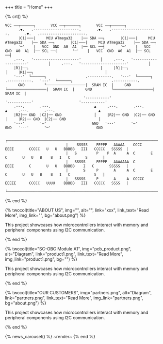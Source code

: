 +++
title = "Home"
+++

{% crt() %}
```
VCC ──┬──────┐       VCC ──┬──────┐       VCC ──┬──────┐
      .▼.   .---------------------.       .▼.   .---------------------.       .▼.   .---------------------.
      |C1|───|     MCU ATmega32    |── SDA ──┐       |C1|───|     MCU ATmega32    |── SDA ──┐       |C1|───|     MCU ATmega32    |── SDA ──┐
      '─'    |   VCC  GND  A0  A1  |── SCL ──┤       '─'    |   VCC  GND  A0  A1  |── SCL ──┤       '─'    |   VCC  GND  A0  A1  |── SCL ──┤
    .---.   '---------------------'         │     .---.   '---------------------'         │     .---.   '---------------------'         │
    |R1|──┐                                 │     |R1|──┐                                 │     |R1|──┐                                 │
    '---'  └──────┐                  .-----------.   '---'  └──────┐                  .-----------.   '---'  └──────┐                  .-----------.
      GND         └──────────────────|  SRAM IC  |     GND         └──────────────────|  SRAM IC  |     GND         └──────────────────|  SRAM IC  |
                                    '-----------'                     '-----------'                     '-----------'        
    .---.       .---.                    ▲     .---.       .---.                    ▲     .---.       .---.                    ▲
    |R2|── GND  |C2|── GND               │     |R2|── GND  |C2|── GND               │     |R2|── GND  |C2|── GND               │
    '---'       '─'                     GND   '---'       '─'                     GND   '---'       '─'                     GND

                            ┌──────────────────────────────────────────────────────────────────────────────────────────────┐
                            |    SSSSS    PPPPP   AAAAA    CCCC    EEEE       CCCCC   U   U   BBBBB   III   CCCCC   SSSSS  |
                            |   S         P    P  A     A  C       E          C       U   U   B    B   I   C       S       |
                            |   SSSSS     PPPPP   AAAAAAA  C       EEEE       C       U   U   BBBBB    I   C       SSSSS   |
                            |       S     P       A     A  C       E          C       U   U   B    B   I   C           S   |
                            |   SSSSS     P       A     A  CCCCC   EEEEE      CCCCC   UUUU    BBBBB   III   CCCCC   SSSS   |
                            └──────────────────────────────────────────────────────────────────────────────────────────────┘

```
{% end %}

{% twocol(title="ABOUT US", img="", alt="", link="xxx", link_text="Read More", img_link="", bg="about.png") %}

This project showcases how microcontrollers interact with memory and peripheral components using I2C communication.

{% end %}


{% twocol(title="SC-OBC Module A1", img="pcb_product.png", alt="Diagram", link="product1.png", link_text="Read More", img_link="product1.png", bg="") %}

This project showcases how microcontrollers interact with memory and peripheral components using I2C communication.

{% end %}


{% twocol(title="OUR CUSTOMERS", img="partners.png", alt="Diagram", link="partners.png", link_text="Read More", img_link="partners.png", bg="about.png") %}

This project showcases how microcontrollers interact with memory and peripheral components using I2C communication.

{% end %}

{% news_carousel() %}
~render~
{% end %}


